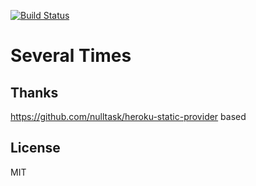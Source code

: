 [![Build Status](https://travis-ci.org/Nyoho/several-times.png)](https://travis-ci.org/Nyoho/several-times)

# Several Times

## Thanks

https://github.com/nulltask/heroku-static-provider based

## License

MIT
